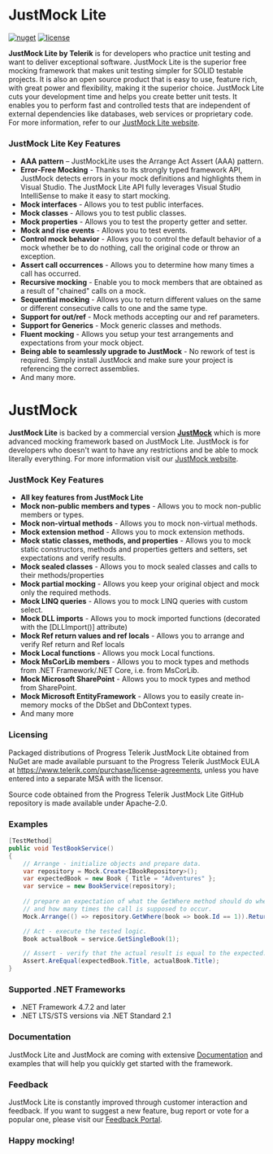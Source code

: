 JustMock Lite
===

[![nuget](https://img.shields.io/nuget/v/JustMock.svg?label=nuget)](https://www.nuget.org/packages/JustMock/)
[![license](https://img.shields.io/badge/license-Apache%202.0-blue.svg)](https://github.com/telerik/JustMockLite/blob/master/LICENSE/)

**JustMock Lite by Telerik** is for developers who practice unit testing and want to deliver exceptional software. JustMock Lite is the superior free mocking framework that makes unit testing simpler for SOLID testable projects. It is also an open source product that is easy to use, feature rich, with great power and flexibility, making it the superior choice. JustMock Lite cuts your development time and helps you create better unit tests. It enables you to perform fast and controlled tests that are independent of external dependencies like databases, web services or proprietary code. For more information, refer to our [JustMock Lite website](http://www.telerik.com/justmock/free-mocking).

### JustMock Lite Key Features
- **AAA pattern** – JustMockLite uses the Arrange Act Assert (AAA) pattern.
- **Error-Free Mocking** - Thanks to its strongly typed framework API, JustMock detects errors in your mock definitions and highlights them in Visual Studio. The JustMock Lite API fully leverages Visual Studio IntelliSense to make it easy to start mocking.
- **Mock interfaces** - Allows you to test public interfaces.
- **Mock classes** - Allows you to test public classes.
- **Mock properties** - Allows you to test the property getter and setter.
- **Mock and rise events** - Allows you to test events.
- **Control mock behavior** - Allows you to control the default behavior of a mock whether be to do nothing, call the original code or throw an exception.
- **Assert call occurrences** - Allows you to determine how many times a call has occurred.
- **Recursive mocking** - Еnable you to mock members that are obtained as a result of "chained" calls on a mock.
- **Sequential mocking** - Allows you to return different values on the same or different consecutive calls to one and the same type.
- **Support for out/ref** - Mock methods accepting our and ref parameters.
- **Support for Generics** - Mock generic classes and methods.
- **Fluent mocking** - Allows you setup your test arrangements and expectations from your mock object.
- **Being able to seamlessly upgrade to JustMock** - No rework of test is required. Simply install JustMock and make sure your project is referencing the correct assemblies.
- And many more.

JustMock
===

**JustMock Lite** is backed by a commercial version **[JustMock](https://www.telerik.com/products/mocking.aspx)** which is more advanced mocking framework based on JustMock Lite. JustMock is for developers who doesn't want to have any restrictions and be able to mock literally everything. For more information visit our [JustMock website](https://www.telerik.com/products/mocking.aspx).

### JustMock Key Features
- **All key features from JustMock Lite**
- **Mock non-public members and types** - Allows you to mock non-public members or types.
- **Mock non-virtual methods** - Allows you to mock non-virtual methods.
- **Mock extension method** - Allows you to mock extension methods.
- **Mock static classes, methods, and properties** - Allows you to mock static constructors, methods and properties getters and setters, set expectations and verify results.
- **Mock sealed classes** - Allows you to mock sealed classes and calls to their methods/properties
- **Mock partial mocking** - Allows you keep your original object and mock only the required methods.
- **Mock LINQ queries** - Allows you to mock LINQ queries with custom select.
- **Mock DLL imports** - Allows you to mock imported functions (decorated with the [DLLImport()] attribute)
- **Mock Ref return values and ref locals** - Allows you to arrange and verify Ref return and Ref locals
- **Mock Local functions** - Allows you mock Local functions.
- **Mock MsCorLib members** - Allows you to mock types and methods from .NET Framework/.NET Core, i.e. from MsCorLib.
- **Mock Microsoft SharePoint** - Allows you to mock types and method from SharePoint.
- **Mock Microsoft EntityFramework** - Allows you to easily create in-memory mocks of the DbSet and DbContext types.
- And many more

### Licensing

Packaged distributions of Progress Telerik JustMock Lite obtained from NuGet are made available pursuant to the Progress Telerik JustMock EULA at https://www.telerik.com/purchase/license-agreements, unless you have entered into a separate MSA with the licensor.

Source code obtained from the Progress Telerik JustMock Lite GitHub repository is made available under Apache-2.0.

### Examples

```csharp
[TestMethod]
public void TestBookService()
{
    // Arrange - initialize objects and prepare data.
    var repository = Mock.Create<IBookRepository>();
    var expectedBook = new Book { Title = "Adventures" };
    var service = new BookService(repository);
    
    // prepare an expectation of what the GetWhere method should do when called with the specified parameters
    // and how many times the call is supposed to occur.
    Mock.Arrange(() => repository.GetWhere(book => book.Id == 1)).Returns(expectedBook).OccursOnce();

    // Act - execute the tested logic.
    Book actualBook = service.GetSingleBook(1);

    // Assert - verify that the actual result is equal to the expected.
    Assert.AreEqual(expectedBook.Title, actualBook.Title);
}
```

### Supported .NET Frameworks
- .NET Framework 4.7.2 and later
- .NET LTS/STS versions via .NET Standard 2.1

### Documentation
JustMock Lite and JustMock are coming with extensive [Documentation](http://docs.telerik.com/devtools/justmock/introduction.html) and examples that will help you quickly get started with the framework.

### Feedback
JustMock Lite is constantly improved through customer interaction and feedback. If you want to suggest a new feature, bug report or vote for a popular one, please visit our [Feedback Portal](https://feedback.telerik.com/Project/105).


### Happy mocking!
